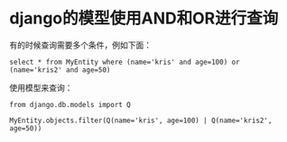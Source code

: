 django的模型使用AND和OR进行查询
========

有的时候查询需要多个条件，例如下面：

```
select * from MyEntity where (name='kris' and age=100) or (name='kris2' and age=50)
```

使用模型来查询：

```
from django.db.models import Q

MyEntity.objects.filter(Q(name='kris', age=100) | Q(name='kris2', age=50))
```
